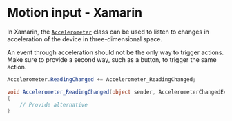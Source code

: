 # Motion input - Xamarin

In Xamarin, the [`Accelerometer`](https://docs.microsoft.com/en-us/xamarin/essentials/accelerometer) class can be used to listen to changes in acceleration of the device in three-dimensional space.

An event through acceleration should not be the only way to trigger actions. Make sure to provide a second way, such as a button, to trigger the same action.

```csharp
Accelerometer.ReadingChanged += Accelerometer_ReadingChanged;

void Accelerometer_ReadingChanged(object sender, AccelerometerChangedEventArgs e)
{
    // Provide alternative
}
```

